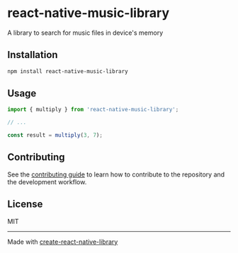# react-native-music-library

A library to search for music files in device's memory

## Installation

```sh
npm install react-native-music-library
```

## Usage


```js
import { multiply } from 'react-native-music-library';

// ...

const result = multiply(3, 7);
```

## Contributing

See the [contributing guide](CONTRIBUTING.md) to learn how to contribute to the repository and the development workflow.

## License

MIT

---

Made with [create-react-native-library](https://github.com/callstack/react-native-builder-bob)
